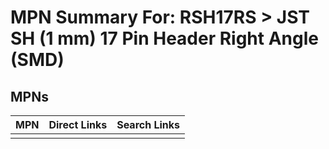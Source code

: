



# MPN Summary For: RSH17RS > JST SH (1 mm) 17 Pin Header Right Angle (SMD)

## MPNs
  

|MPN|Direct Links|Search Links|
| :--- | :--- | :--- |
||||
